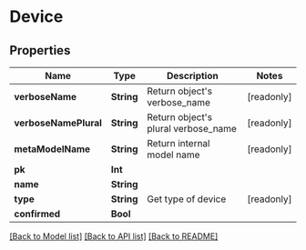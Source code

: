 # Device

## Properties
Name | Type | Description | Notes
------------ | ------------- | ------------- | -------------
**verboseName** | **String** | Return object&#39;s verbose_name | [readonly] 
**verboseNamePlural** | **String** | Return object&#39;s plural verbose_name | [readonly] 
**metaModelName** | **String** | Return internal model name | [readonly] 
**pk** | **Int** |  | 
**name** | **String** |  | 
**type** | **String** | Get type of device | [readonly] 
**confirmed** | **Bool** |  | 

[[Back to Model list]](../README.md#documentation-for-models) [[Back to API list]](../README.md#documentation-for-api-endpoints) [[Back to README]](../README.md)


